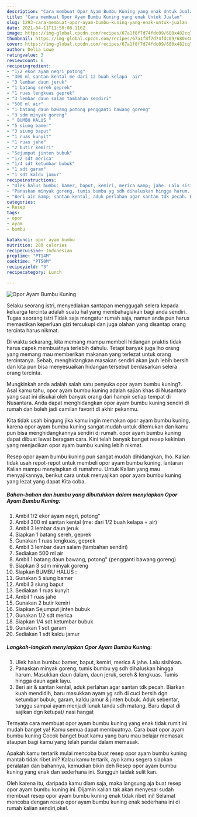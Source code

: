 ```yaml
---
description: "Cara membuat Opor Ayam Bumbu Kuning yang enak Untuk Jualan"
title: "Cara membuat Opor Ayam Bumbu Kuning yang enak Untuk Jualan"
slug: 1293-cara-membuat-opor-ayam-bumbu-kuning-yang-enak-untuk-jualan
date: 2021-04-11T11:50:08.116Z
image: https://img-global.cpcdn.com/recipes/67a1f8f7d74fdc09/680x482cq70/opor-ayam-bumbu-kuning-foto-resep-utama.jpg
thumbnail: https://img-global.cpcdn.com/recipes/67a1f8f7d74fdc09/680x482cq70/opor-ayam-bumbu-kuning-foto-resep-utama.jpg
cover: https://img-global.cpcdn.com/recipes/67a1f8f7d74fdc09/680x482cq70/opor-ayam-bumbu-kuning-foto-resep-utama.jpg
author: Delia Lowe
ratingvalue: 3
reviewcount: 6
recipeingredient:
- "1/2 ekor ayam negri potong"
- "300 ml santan kental me dari 12 buah kelapa  air"
- "3 lembar daun jeruk"
- "1 batang sereh geprek"
- "1 ruas lengkuas geprek"
- "3 lembar daun salam tambahan sendiri"
- "500 ml air"
- "1 batang daun bawang potong pengganti bawang goreng"
- "3 sdm minyak goreng"
- " BUMBU HALUS "
- "5 siung bamer"
- "3 siung baput"
- "1 ruas kunyit"
- "1 ruas jahe"
- "2 butir kemiri"
- "Sejumput jinten bubuk"
- "1/2 sdt merica"
- "1/4 sdt ketumbar bubuk"
- "1 sdt garam"
- "1 sdt kaldu jamur"
recipeinstructions:
- "Ulek halus bumbu: bamer, baput, kemiri, merica &amp; jahe. Lalu sisihkan."
- "Panaskan minyak goreng, tumis bumbu yg sdh dihaluskan hingga harum. Masukkan daun dalam, daun jeruk, sereh &amp; lengkuas. Tumis hingga daun agak layu."
- "Beri air &amp; santan kental, aduk perlahan agar santan tdk pecah. Biarkan kuah mendidih, baru masukkan ayam yg sdh di cuci bersih dgn ketumbar bubuk, garam, kaldu jamur &amp; jinten bubuk. Aduk sebentar, tunggu sampai ayam menjadi lunak tanda sdh matang. Baru dapat di sajikan dgn ketupat/ nasi hangat"
categories:
- Resep
tags:
- opor
- ayam
- bumbu

katakunci: opor ayam bumbu 
nutrition: 280 calories
recipecuisine: Indonesian
preptime: "PT14M"
cooktime: "PT50M"
recipeyield: "3"
recipecategory: Lunch

---
```



![Opor Ayam Bumbu Kuning](https://img-global.cpcdn.com/recipes/67a1f8f7d74fdc09/680x482cq70/opor-ayam-bumbu-kuning-foto-resep-utama.jpg)

Selaku seorang istri, menyediakan santapan menggugah selera kepada keluarga tercinta adalah suatu hal yang membahagiakan bagi anda sendiri. Tugas seorang istri Tidak saja mengatur rumah saja, namun anda pun harus memastikan keperluan gizi tercukupi dan juga olahan yang disantap orang tercinta harus nikmat.

Di waktu  sekarang, kita memang mampu membeli hidangan praktis tidak harus capek membuatnya terlebih dahulu. Tetapi banyak juga lho orang yang memang mau memberikan makanan yang terlezat untuk orang tercintanya. Sebab, menghidangkan masakan sendiri akan jauh lebih bersih dan kita pun bisa menyesuaikan hidangan tersebut berdasarkan selera orang tercinta. 



Mungkinkah anda adalah salah satu penyuka opor ayam bumbu kuning?. Asal kamu tahu, opor ayam bumbu kuning adalah sajian khas di Nusantara yang saat ini disukai oleh banyak orang dari hampir setiap tempat di Nusantara. Anda dapat menghidangkan opor ayam bumbu kuning sendiri di rumah dan boleh jadi camilan favorit di akhir pekanmu.

Kita tidak usah bingung jika kamu ingin memakan opor ayam bumbu kuning, karena opor ayam bumbu kuning sangat mudah untuk ditemukan dan kamu pun bisa menghidangkannya sendiri di rumah. opor ayam bumbu kuning dapat dibuat lewat beragam cara. Kini telah banyak banget resep kekinian yang menjadikan opor ayam bumbu kuning lebih nikmat.

Resep opor ayam bumbu kuning pun sangat mudah dihidangkan, lho. Kalian tidak usah repot-repot untuk membeli opor ayam bumbu kuning, lantaran Kalian mampu menyiapkan di rumahmu. Untuk Kalian yang mau menyajikannya, berikut cara untuk menyajikan opor ayam bumbu kuning yang lezat yang dapat Kita coba.

<!--inarticleads1-->

##### Bahan-bahan dan bumbu yang dibutuhkan dalam menyiapkan Opor Ayam Bumbu Kuning:

1. Ambil 1/2 ekor ayam negri, potong&#34;
1. Ambil 300 ml santan kental (me: dari 1/2 buah kelapa + air)
1. Ambil 3 lembar daun jeruk
1. Siapkan 1 batang sereh, geprek
1. Gunakan 1 ruas lengkuas, geprek
1. Ambil 3 lembar daun salam (tambahan sendiri)
1. Sediakan 500 ml air
1. Ambil 1 batang daun bawang, potong&#34; (pengganti bawang goreng)
1. Siapkan 3 sdm minyak goreng
1. Siapkan  BUMBU HALUS :
1. Gunakan 5 siung bamer
1. Ambil 3 siung baput
1. Sediakan 1 ruas kunyit
1. Ambil 1 ruas jahe
1. Gunakan 2 butir kemiri
1. Siapkan Sejumput jinten bubuk
1. Gunakan 1/2 sdt merica
1. Siapkan 1/4 sdt ketumbar bubuk
1. Gunakan 1 sdt garam
1. Sediakan 1 sdt kaldu jamur




<!--inarticleads2-->

##### Langkah-langkah menyiapkan Opor Ayam Bumbu Kuning:

1. Ulek halus bumbu: bamer, baput, kemiri, merica &amp; jahe. Lalu sisihkan.
1. Panaskan minyak goreng, tumis bumbu yg sdh dihaluskan hingga harum. Masukkan daun dalam, daun jeruk, sereh &amp; lengkuas. Tumis hingga daun agak layu.
1. Beri air &amp; santan kental, aduk perlahan agar santan tdk pecah. Biarkan kuah mendidih, baru masukkan ayam yg sdh di cuci bersih dgn ketumbar bubuk, garam, kaldu jamur &amp; jinten bubuk. Aduk sebentar, tunggu sampai ayam menjadi lunak tanda sdh matang. Baru dapat di sajikan dgn ketupat/ nasi hangat




Ternyata cara membuat opor ayam bumbu kuning yang enak tidak rumit ini mudah banget ya! Kamu semua dapat membuatnya. Cara buat opor ayam bumbu kuning Cocok banget buat kamu yang baru mau belajar memasak ataupun bagi kamu yang telah pandai dalam memasak.

Apakah kamu tertarik mulai mencoba buat resep opor ayam bumbu kuning mantab tidak ribet ini? Kalau kamu tertarik, ayo kamu segera siapkan peralatan dan bahannya, kemudian bikin deh Resep opor ayam bumbu kuning yang enak dan sederhana ini. Sungguh taidak sulit kan. 

Oleh karena itu, daripada kamu diam saja, maka langsung aja buat resep opor ayam bumbu kuning ini. Dijamin kalian tak akan menyesal sudah membuat resep opor ayam bumbu kuning enak tidak ribet ini! Selamat mencoba dengan resep opor ayam bumbu kuning enak sederhana ini di rumah kalian sendiri,oke!.

